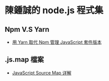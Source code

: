 # 陳鍾誠的 node.js 程式集

## Npm V.S Yarn

* [用 Yarn 取代 Npm 管理 JavaScript 套件版本](https://blog.wu-boy.com/2016/10/replcae-npm-with-yarn-package-management/)


## .js.map 檔案

* [JavaScript Source Map 详解](http://www.ruanyifeng.com/blog/2013/01/javascript_source_map.html)